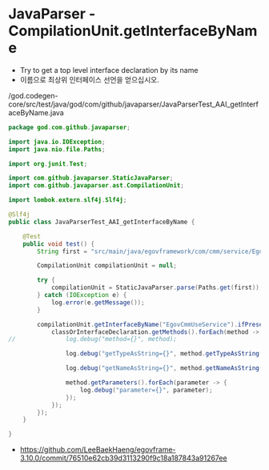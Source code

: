 # JavaParser - CompilationUnit.getInterfaceByName

- Try to get a top level interface declaration by its name
- 이름으로 최상위 인터페이스 선언을 얻으십시오.

/god.codegen-core/src/test/java/god/com/github/javaparser/JavaParserTest_AAI_getInterfaceByName.java

```java
package god.com.github.javaparser;

import java.io.IOException;
import java.nio.file.Paths;

import org.junit.Test;

import com.github.javaparser.StaticJavaParser;
import com.github.javaparser.ast.CompilationUnit;

import lombok.extern.slf4j.Slf4j;

@Slf4j
public class JavaParserTest_AAI_getInterfaceByName {

	@Test
	public void test() {
		String first = "src/main/java/egovframework/com/cmm/service/EgovCmmUseService.java";

		CompilationUnit compilationUnit = null;

		try {
			compilationUnit = StaticJavaParser.parse(Paths.get(first));
		} catch (IOException e) {
			log.error(e.getMessage());
		}

		compilationUnit.getInterfaceByName("EgovCmmUseService").ifPresent(classOrInterfaceDeclaration -> {
			classOrInterfaceDeclaration.getMethods().forEach(method -> {
//				log.debug("method={}", method);

				log.debug("getTypeAsString={}", method.getTypeAsString());

				log.debug("getNameAsString={}", method.getNameAsString());

				method.getParameters().forEach(parameter -> {
					log.debug("parameter={}", parameter);
				});
			});
		});
	}

}
```

- https://github.com/LeeBaekHaeng/egovframe-3.10.0/commit/76510e62cb39d3113290f9c18a187843a91267ee
